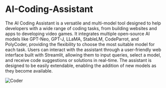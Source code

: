 # AI-Coding-Assistant
The AI Coding Assistant is a versatile and multi-model tool designed to help developers with a wide range of coding tasks, from building websites and apps to developing video games. It integrates multiple open-source AI models like GPT-Neo, GPT-J, LLaMA, StableLM, CodeParrot, and PolyCoder, providing the flexibility to choose the most suitable model for each task. Users can interact with the assistant through a user-friendly web interface built with Streamlit, allowing them to input queries, select a model, and receive code suggestions or solutions in real-time. The assistant is designed to be easily extendable, enabling the addition of new models as they become available. <br>

![Coder](https://github.com/user-attachments/assets/1c1166a1-23ec-4b97-ab8c-26c0da7cb9fa)
